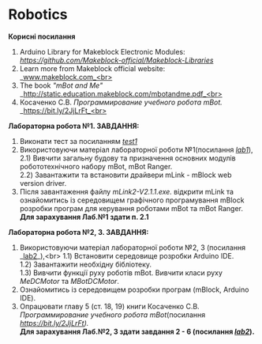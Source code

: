 # Robotics 
**Корисні посилання** <br>
1. Arduino Library for Makeblock Electronic Modules:<br>
_https://github.com/Makeblock-official/Makeblock-Libraries_
2. Learn more from Makeblock official website:<br>
 _www.makeblock.com_<br>
3. The book _"mBot and Me"_<br>
_http://static.education.makeblock.com/mbotandme.pdf_<br>
4. Косаченко С.В. _Программирование учебного робота mBot._<br>
_https://bit.ly/2JjLrFt_<br>

**Лабораторна робота №1. ЗАВДАННЯ:** <br>
1) Виконати тест за посиланням _[test1](https://forms.gle/NQk58Ak1iLmeTS4T8)_ <br>
2) Використовуючи  матеріал лабораторної роботи №1(посилання _[lab1](https://drive.google.com/file/d/1DDo4P__R5uvb4EN29T-SuzoJVTE9Js1A/view?usp=sharing)_),<br>
2.1) Вивчити загальну будову та призначення основних модулів робототехнічного набору mBot, mBot Ranger.<br> 
2.2) Завантажити та встановити драйвери mLink - mBlock web version driver.<br>
3) Після завантаження файлу _mLink2-V2.1.1.exe._ відкрити mLink та ознайомитись із середовищем графічного програмування mBlock розробки програм для керування роботами mBot та mBot Ranger.<br>
**Для зарахування Лаб.№1 здати п. 2.1** <br>
   
**Лабораторна робота №2, 3. ЗАВДАННЯ:** <br>
1) Використовуючи  матеріал лабораторної роботи №2, 3 (посилання _[lab2](https://drive.google.com/file/d/16JDTfeRxaqooAJZqhvLk6I6eHCwg43YS/view?usp=sharing_)_),<br> 
1.1) Встановити середовище розробки Arduino IDE.<br> 
1.2) Завантажити необхідну бібліотеку.<br> 
1.3) Вивчити функції руху роботів mBot. Вивчити класи руху _MeDCMotor_ та _MBotDCMotor_. <br>  
2) Ознайомитись із середовищем розробки програм (mBlock, Arduino IDE).<br>
3) Опрацювати главу 5 (ст. 18, 19) книги Косаченко С.В. _Программирование учебного робота mBot_(посилання 
_https://bit.ly/2JjLrFt)._<br>
**Для зарахування Лаб.№2, 3 здати завдання 2 - 6 (посилання _[lab2](https://drive.google.com/file/d/16JDTfeRxaqooAJZqhvLk6I6eHCwg43YS/view?usp=sharing_)_).** 
   

